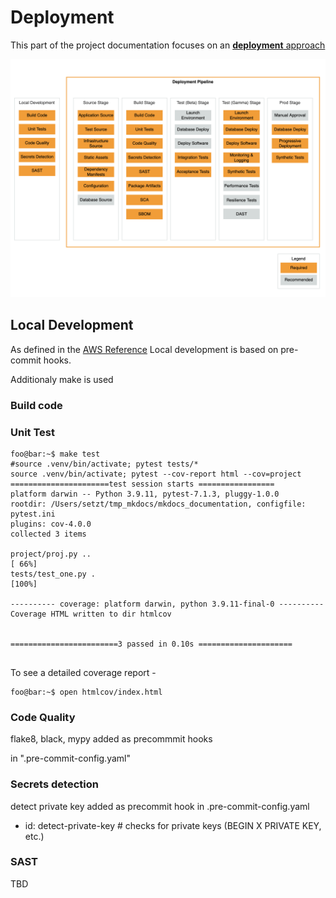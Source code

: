 # Deployment
This part of the project documentation focuses on an
[**deployment** approach](https://pipelines.devops.aws.dev/application-pipeline/)

![image info](./images/AWS_Deployment.png)

## Local Development

As defined in the [AWS Reference](https://pipelines.devops.aws.dev/application-pipeline/ri-cdk-pipeline/) Local development is based on pre-commit hooks.

Additionaly make is used

### Build code

### Unit Test

```console
foo@bar:~$ make test
#source .venv/bin/activate; pytest tests/*
source .venv/bin/activate; pytest --cov-report html --cov=project
======================test session starts =================
platform darwin -- Python 3.9.11, pytest-7.1.3, pluggy-1.0.0
rootdir: /Users/setzt/tmp_mkdocs/mkdocs_documentation, configfile: pytest.ini
plugins: cov-4.0.0
collected 3 items

project/proj.py ..                                                                                                              [ 66%]
tests/test_one.py .                                                                                                             [100%]

---------- coverage: platform darwin, python 3.9.11-final-0 ----------
Coverage HTML written to dir htmlcov


========================3 passed in 0.10s =====================


```
To see a detailed coverage report -

```console
foo@bar:~$ open htmlcov/index.html
```



### Code Quality

flake8, black, mypy added as precommmit hooks

in  ".pre-commit-config.yaml"

### Secrets detection

detect private key added as precommit hook in .pre-commit-config.yaml

 -   id: detect-private-key       # checks for private keys (BEGIN X PRIVATE KEY, etc.)

### SAST

TBD
